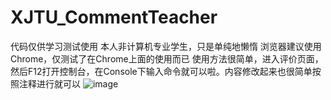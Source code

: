 # XJTU_CommentTeacher
代码仅供学习测试使用
本人非计算机专业学生，只是单纯地懒惰
浏览器建议使用Chrome，仅测试了在Chrome上面的使用而已
使用方法很简单，进入评价页面，然后F12打开控制台，在Console下输入命令就可以啦。内容修改起来也很简单按照注释进行就可以
![image](https://user-images.githubusercontent.com/97904901/149811963-3fae3794-2a45-417c-a9f4-3a6b4ec4a0e0.png)
